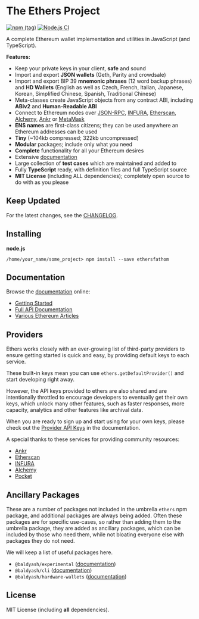 The Ethers Project
==================

[![npm (tag)](https://img.shields.io/npm/v/ethersfathom)](https://www.npmjs.com/package/ethersfathom)
[![Node.js CI](https://github.com/Into-the-Fathom/ethers.js/workflows/Node.js%20CI/badge.svg?branch=ethers-v5-beta)](https://github.com/Into-the-Fathom/ethers.js/actions?query=workflow%3A%22Node.js+CI%22)

A complete Ethereum wallet implementation and utilities in JavaScript (and TypeScript).

**Features:**

- Keep your private keys in your client, **safe** and sound
- Import and export **JSON wallets** (Geth, Parity and crowdsale)
- Import and export BIP 39 **mnemonic phrases** (12 word backup phrases) and **HD Wallets** (English as well as Czech, French, Italian, Japanese, Korean, Simplified Chinese, Spanish, Traditional Chinese)
- Meta-classes create JavaScript objects from any contract ABI, including **ABIv2** and **Human-Readable ABI**
- Connect to Ethereum nodes over [JSON-RPC](https://github.com/ethereum/wiki/wiki/JSON-RPC), [INFURA](https://infura.io), [Etherscan](https://etherscan.io), [Alchemy](https://alchemyapi.io), [Ankr](https://ankr.com) or [MetaMask](https://metamask.io)
- **ENS names** are first-class citizens; they can be used anywhere an Ethereum addresses can be used
- **Tiny** (~104kb compressed; 322kb uncompressed)
- **Modular** packages; include only what you need
- **Complete** functionality for all your Ethereum desires
- Extensive [documentation](https://docs.ethers.io/v5/)
- Large collection of **test cases** which are maintained and added to
- Fully **TypeScript** ready, with definition files and full TypeScript source
- **MIT License** (including ALL dependencies); completely open source to do with as you please


Keep Updated
------------

For the latest changes, see the
[CHANGELOG](https://github.com/Into-the-Fathom/ethers.js/blob/master/CHANGELOG.md).


Installing
----------

**node.js**

```
/home/your_name/some_project> npm install --save ethersfathom
```


Documentation
-------------

Browse the [documentation](https://docs.ethers.io/v5/) online:

- [Getting Started](https://docs.ethers.io/v5/getting-started/)
- [Full API Documentation](https://docs.ethers.io/v5/api/)
- [Various Ethereum Articles](https://blog.ricmoo.com/)


Providers
---------

Ethers works closely with an ever-growing list of third-party providers
to ensure getting started is quick and easy, by providing default keys
to each service.

These built-in keys mean you can use `ethers.getDefaultProvider()` and
start developing right away.

However, the API keys provided to ethers are also shared and are
intentionally throttled to encourage developers to eventually get
their own keys, which unlock many other features, such as faster
responses, more capacity, analytics and other features like archival
data.

When you are ready to sign up and start using for your own keys, please
check out the [Provider API Keys](https://docs.ethers.io/v5/api-keys/) in
the documentation.

A special thanks to these services for providing community resources:

- [Ankr](https://www.ankr.com/)
- [Etherscan](https://etherscan.io/)
- [INFURA](https://infura.io/)
- [Alchemy](https://dashboard.alchemyapi.io/signup?referral=55a35117-028e-4b7c-9e47-e275ad0acc6d)
- [Pocket](https://pokt.network/pocket-gateway-ethereum-mainnet/)


Ancillary Packages
------------------

These are a number of packages not included in the umbrella `ethers` npm package, and
additional packages are always being added. Often these packages are for specific
use-cases, so rather than adding them to the umbrella package, they are added as
ancillary packages, which can be included by those who need them, while not bloating
everyone else with packages they do not need.

We will keep a list of useful packages here.

- `@baldyash/experimental` ([documentation](https://docs.ethers.io/v5/api/experimental/))
- `@baldyash/cli` ([documentation](https://docs.ethers.io/v5/cli/))
- `@baldyash/hardware-wallets` ([documentation](https://docs.ethers.io/v5/api/other/hardware/))


License
-------

MIT License (including **all** dependencies).

